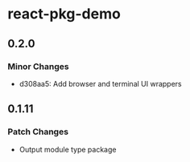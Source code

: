 # react-pkg-demo

## 0.2.0

### Minor Changes

- d308aa5: Add browser and terminal UI wrappers

## 0.1.11

### Patch Changes

- Output module type package
